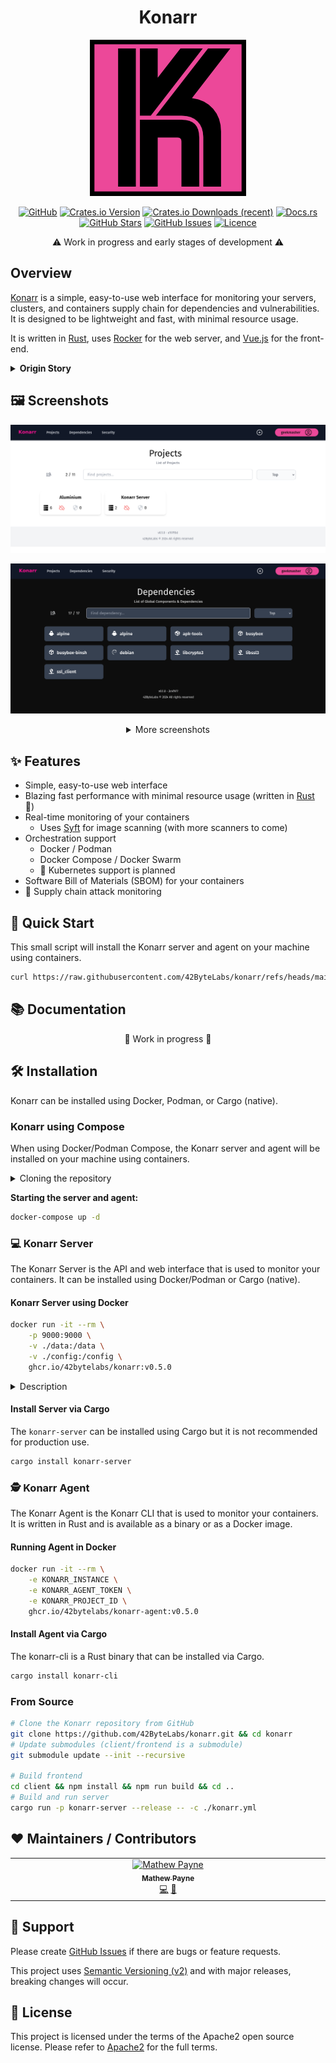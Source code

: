 <!-- markdownlint-disable -->
<div align="center">
<h1>Konarr</h1>

<img src="./assets/konar-logo.png" width="250" title="Konarr Logo">

[![GitHub](https://img.shields.io/badge/github-%23121011.svg?style=for-the-badge&logo=github&logoColor=white)][github]
[![Crates.io Version](https://img.shields.io/crates/v/konarr?style=for-the-badge)][crates-io]
[![Crates.io Downloads (recent)](https://img.shields.io/crates/dr/konarr?style=for-the-badge)][crates-io]
[![Docs.rs](https://img.shields.io/badge/docs.rs-konarr-66c2a5?style=for-the-badge)][docs]
[![GitHub Stars](https://img.shields.io/github/stars/42ByteLabs/konarr?style=for-the-badge)][github]
[![GitHub Issues](https://img.shields.io/github/issues/42ByteLabs/konarr?style=for-the-badge)][github-issues]
[![Licence](https://img.shields.io/github/license/42ByteLabs/konarr?style=for-the-badge)][license]

⚠️  Work in progress and early stages of development ⚠️

</div>
<!-- markdownlint-restore -->

## Overview

[Konarr][konarr] is a simple, easy-to-use web interface for monitoring your servers, clusters, and containers supply chain for dependencies and vulnerabilities.
It is designed to be lightweight and fast, with minimal resource usage. 

It is written in [Rust][rust-lang], uses [Rocker][rocket] for the web server, and [Vue.js](https://vuejs.org/) for the front-end.

<details>
<summary><strong>Origin Story</strong></summary>

This project came out of the need to monitor my homelab for insecure dependencies / components.
All the products that offer this are proprietary and cost money to use.

[In December 2021, Log4Shell (CVE-2021-44228)](https://en.wikipedia.org/wiki/Log4Shell) came dropped and like most of the world I was running around trying to find if I had a service using it.
Turned out I was but it was a painful process in finding if I was even using it.

**Name Origin:**

Konarr is from the name [Konar quo Maten](https://oldschool.runescape.wiki/w/Konar_quo_Maten) (translated as Konar the Hunter) from the game [Old School Runescape](https://oldschool.runescape.com/).

</details>

## 🖼️ Screenshots

<div align="center">

![project-view](./assets/screenshots/projects-view.png)

![project-view-dark](./assets/screenshots/dark-mode.png)

<details>
<summary>More screenshots</summary>

**Single Project Summary** 
![server-view](./assets/screenshots/server-view.png)

**Container Summary**
![container-view](./assets/screenshots/container-view.png)

**Dependencies View**
![dependencies-view](./assets/screenshots/dependencies-view.png)

</details>

</div>

## ✨ Features

- Simple, easy-to-use web interface
- Blazing fast performance with minimal resource usage (written in [Rust][rust-lang] 🦀)
- Real-time monitoring of your containers
  - Uses [Syft][syft] for image scanning (with more scanners to come)
- Orchestration support
  - Docker / Podman
  - Docker Compose / Docker Swarm
  - 🚧 Kubernetes support is planned
- Software Bill of Materials (SBOM) for your containers
- 🚧 Supply chain attack monitoring

## 🚀 Quick Start

This small script will install the Konarr server and agent on your machine using containers.

```bash
curl https://raw.githubusercontent.com/42ByteLabs/konarr/refs/heads/main/install.sh | bash -s
```

## 📚 Documentation

<div align="center">
🚧 Work in progress 🚧
</div>

## 🛠️ Installation

Konarr can be installed using Docker, Podman, or Cargo (native).

### Konarr using Compose

When using Docker/Podman Compose, the Konarr server and agent will be installed on your machine using containers.

<details>
<summary>Cloning the repository</summary>

```bash
# Clone the Konarr repository from GitHub
git clone https://github.com/42ByteLabs/konarr.git && cd konarr
# Update submodules
git submodule update --init --recursive
```

</details>

**Starting the server and agent:**

```bash
docker-compose up -d
```

### 💻 Konarr Server

The Konarr Server is the API and web interface that is used to monitor your containers.
It can be installed using Docker/Podman or Cargo (native).

#### Konarr Server using Docker

```bash
docker run -it --rm \
    -p 9000:9000 \
    -v ./data:/data \
    -v ./config:/config \
    ghcr.io/42bytelabs/konarr:v0.5.0
```

<details>
<summary>Description</summary>

This command does the following:

- `-it --rm` - This is a common set of flags to pass to `docker run`. The `-it` flag is short for `--interactive` and `--tty`, which tells Docker to open an interactive terminal inside the container. The `--rm` flag tells Docker to automatically remove the container when it stops running.
- `-p 9000:9000` - This tells Docker to map port 9000 on the host machine to port 9000 on the container. This is the port that the Konarr server listens on by default.
- `-v ./data:/data` - This tells Docker to mount the `./data` directory on the host machine to the `/data` directory on the container. This is where Konarr stores its data by default.
- `-v ./config:/config` - This tells Docker to mount the `./config` directory on the host machine to the `/config` directory on the container. This is where Konarr looks for its configuration file by default.
- `ghcr.io/42bytelabs/konarr:v0.5.0` - This is the name of the Docker image that we want to run. The `ghcr.io/42bytelabs/konarr` part is the name of the repository on GitHub Container Registry, and the `v0.4.4` part is the tag of the image that we want to run.

</details>

#### Install Server via Cargo

The `konarr-server` can be installed using Cargo but it is not recommended for production use.

```bash
cargo install konarr-server
```

### 🕵️ Konarr Agent

The Konarr Agent is the Konarr CLI that is used to monitor your containers.
It is written in Rust and is available as a binary or as a Docker image.

#### Running Agent in Docker

```bash
docker run -it --rm \
    -e KONARR_INSTANCE \
    -e KONARR_AGENT_TOKEN \
    -e KONARR_PROJECT_ID \
    ghcr.io/42bytelabs/konarr-agent:v0.5.0
```

#### Install Agent via Cargo

The konarr-cli is a Rust binary that can be installed via Cargo.

```bash
cargo install konarr-cli
```

### From Source

```bash
# Clone the Konarr repository from GitHub
git clone https://github.com/42ByteLabs/konarr.git && cd konarr
# Update submodules (client/frontend is a submodule)
git submodule update --init --recursive

# Build frontend
cd client && npm install && npm run build && cd ..
# Build and run server
cargo run -p konarr-server --release -- -c ./konarr.yml
```

## ❤️  Maintainers / Contributors

<!-- ALL-CONTRIBUTORS-LIST:START - Do not remove or modify this section -->
<!-- prettier-ignore-start -->
<!-- markdownlint-disable -->
<table>
  <tbody>
    <tr>
      <td align="center" valign="top" width="14.28%"><a href="https://geekmasher.dev"><img src="https://avatars.githubusercontent.com/u/2772944?v=4?s=100" width="100px;" alt="Mathew Payne"/><br /><sub><b>Mathew Payne</b></sub></a><br /><a href="#code-GeekMasher" title="Code">💻</a> <a href="#review-GeekMasher" title="Reviewed Pull Requests">👀</a></td>
    </tr>
  </tbody>
</table>

<!-- markdownlint-restore -->
<!-- prettier-ignore-end -->

<!-- ALL-CONTRIBUTORS-LIST:END -->

## 🦸 Support

Please create [GitHub Issues][github-issues] if there are bugs or feature requests.

This project uses [Semantic Versioning (v2)][semver] and with major releases, breaking changes will occur.

## 📓 License

This project is licensed under the terms of the Apache2 open source license.
Please refer to [Apache2][license] for the full terms.

<!-- Resources -->

[license]: ./LICENSE
[crates-io]: https://crates.io/crates/konarr
[docs]: https://docs.rs/konarr/latest/konarr
[semver]: https://semver.org/
[rust-lang]: https://www.rust-lang.org/
[rocket]: https://rocket.rs/

[konarr]: https://github.com/42ByteLabs/konarr
[github]: https://github.com/42ByteLabs/konarr
[github-issues]: https://github.com/42ByteLabs/konarr/issues

[syft]: https://github.com/anchore/syft

